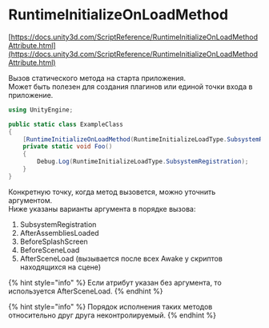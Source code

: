 # RuntimeInitializeOnLoadMethod

[https://docs.unity3d.com/ScriptReference/RuntimeInitializeOnLoadMethodAttribute.html](https://docs.unity3d.com/ScriptReference/RuntimeInitializeOnLoadMethodAttribute.html)

Вызов статического метода на старта приложения.   
Может быть полезен для создания плагинов или единой точки входа в приложение.

```csharp
using UnityEngine;

public static class ExampleClass 
{
    [RuntimeInitializeOnLoadMethod(RuntimeInitializeLoadType.SubsystemRegistration)]
    private static void Foo() 
    {
        Debug.Log(RuntimeInitializeLoadType.SubsystemRegistration);
    }
}
```

Конкретную точку, когда метод вызовется, можно уточнить аргументом.  
Ниже указаны варианты аргумента в порядке вызова:

1. SubsystemRegistration 
2. AfterAssembliesLoaded
3. BeforeSplashScreen
4. BeforeSceneLoad
5. AfterSceneLoad \(вызывается после всех Awake у скриптов находящихся на сцене\)

{% hint style="info" %}
Если атрибут указан без аргумента, то используется AfterSceneLoad.
{% endhint %}

{% hint style="info" %}
Порядок исполнения таких методов относительно друг друга неконтролируемый.
{% endhint %}

